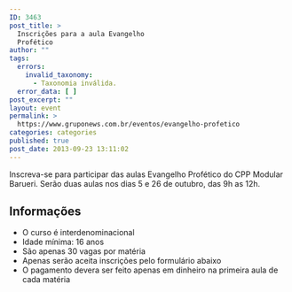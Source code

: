 ```yaml
---
ID: 3463
post_title: >
  Inscrições para a aula Evangelho
  Profético
author: ""
tags:
  errors:
    invalid_taxonomy:
      - Taxonomia inválida.
  error_data: [ ]
post_excerpt: ""
layout: event
permalink: >
  https://www.gruponews.com.br/eventos/evangelho-profetico
categories: categories
published: true
post_date: 2013-09-23 13:11:02
---
```

Inscreva-se para participar das aulas Evangelho Profético do CPP Modular Barueri. Serão duas aulas nos dias 5 e 26 de outubro, das 9h as 12h.
<h2>Informações</h2>
<ul>
	<li>O curso é interdenominacional</li>
	<li>Idade mínima: 16 anos</li>
	<li>São apenas 30 vagas por matéria</li>
	<li>Apenas serão aceita inscrições pelo formulário abaixo</li>
	<li>O pagamento devera ser feito apenas em dinheiro na primeira aula de cada matéria</li>
</ul>
